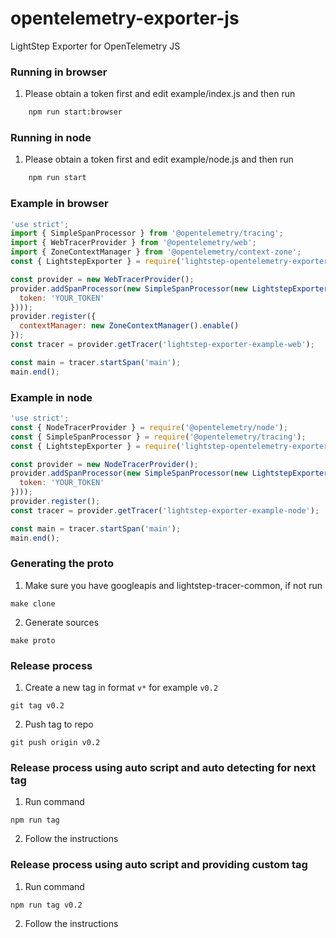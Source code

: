 # opentelemetry-exporter-js
LightStep Exporter for OpenTelemetry JS

### Running in browser
1. Please obtain a token first and edit example/index.js and then run
```bash
    npm run start:browser
```

### Running in node
1. Please obtain a token first and edit example/node.js and then run
```bash
    npm run start
```

### Example in browser

```javascript
'use strict';
import { SimpleSpanProcessor } from '@opentelemetry/tracing';
import { WebTracerProvider } from '@opentelemetry/web';
import { ZoneContextManager } from '@opentelemetry/context-zone';
const { LightstepExporter } = require('lightstep-opentelemetry-exporter');

const provider = new WebTracerProvider();
provider.addSpanProcessor(new SimpleSpanProcessor(new LightstepExporter({
  token: 'YOUR_TOKEN'
})));
provider.register({
  contextManager: new ZoneContextManager().enable()
});
const tracer = provider.getTracer('lightstep-exporter-example-web');

const main = tracer.startSpan('main');
main.end();
```

### Example in node

```javascript
'use strict';
const { NodeTracerProvider } = require('@opentelemetry/node');
const { SimpleSpanProcessor } = require('@opentelemetry/tracing');
const { LightstepExporter } = require('lightstep-opentelemetry-exporter');

const provider = new NodeTracerProvider();
provider.addSpanProcessor(new SimpleSpanProcessor(new LightstepExporter({
  token: 'YOUR_TOKEN'
})));
provider.register();
const tracer = provider.getTracer('lightstep-exporter-example-node');

const main = tracer.startSpan('main');
main.end();

```

### Generating the proto
1. Make sure you have googleapis and lightstep-tracer-common, if not run
```
make clone
```
2. Generate sources
```
make proto
```


### Release process
1. Create a new tag in format `v*` for example `v0.2`
```commandline
git tag v0.2
```
2. Push tag to repo 
```commandline
git push origin v0.2
```

### Release process using auto script and auto detecting for next tag 
1. Run command
```commandline
npm run tag
```
2. Follow the instructions

### Release process using auto script and providing custom tag 
1. Run command
```commandline
npm run tag v0.2
```
2. Follow the instructions